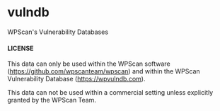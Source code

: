 vulndb
======

WPScan's Vulnerability Databases

#### LICENSE

This data can only be used within the WPScan software (https://github.com/wpscanteam/wpscan) and within the WPScan Vulnerability Database (https://wpvulndb.com).

This data can not be used within a commercial setting unless explicitly granted by the WPScan Team.
